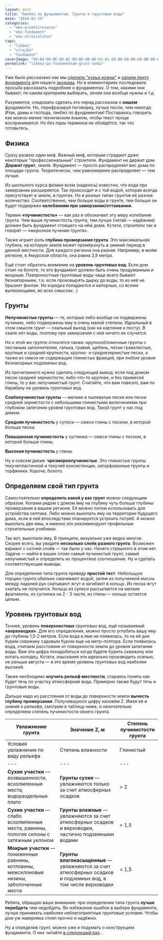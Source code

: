 ```yaml
---
layout: post
title: "Ликбез по фундаментам. Грунты и грунтовые воды"
date: "2014-01-29"
categories: 
  - "eko-proektirovanie"
  - "eko-fundament"
  - "eko-stroitelstvo"
tags: 
  - "likbez"
  - "strojka"
  - "fundament"
coverImage: "D0-B4-D0-BE-D0-BC-D0-BD-D0-B0-D1-81-D0-BA-D0-B0-D0-BB-D0-B5.jpg"
permalink: "likbez-po-fundamentam-grunt-voda/"
---
```


Уже было рассказано как мы [сделали "курьи ножки"](/fundament-dlya-ekodoma-1) и [залили ленту фундамента](/fundament-dlya-ekodoma-2) для нашего [экодома](/dom-za-100-tysyach-rubley). Но в комментариях последовала просьба рассказать подробнее о фундаментах. О том, какими они бывают, по каким критериям выбирать, зачем они вообще нужны и т.д.

Разумеется, следовало сделать это перед рассказом о **нашем** фундаменте. Но, перефразируя поговорку, лучше после, чем никогда. Итак, дамы и господа, ликбез по фундаментам! Постараюсь говорить как можно менее техническим языком, чтобы текст проще воспринимался. Но без пары терминов не обойдётся, так что готовьтесь.

## Физика

Сразу развею один миф. Важный миф, которым страдают даже некоторые "профессиональные" строители. Фундамент не держит дом. **Держит грунт**, земля. Фундамент — просто распределяет вес дома по площади грунта. Теоретически, чем равномернее распределяет — тем лучше.

Из школьного курса физики всем (надеюсь) известно, что вода при замерзании расширяется. Так происходит и с той водой, которая всегда присутствует в земле, в грунтах. Но в разных типах грунтов её разное количество. Соответственно, чем больше воды в грунте, тем больше он будет подвержен **колебаниям при замерзании/оттаивании**.

Термин **«пучинистость»** — как раз и обозначает эту меру колебания грунта. Чем выше пучинистость грунта, тем лучше (читай — надёжнее) должен быть фундамент стоящего на нём дома. Кстати, строители так и говорят — «морозное пучение грунта».

Также играет роль **глубина промерзания грунта**. Это максимальная глубина, на которую земля может промёрзнуть в зимний период в данной местности. Для каждого региона она разная. Например, в моём регионе, в Амурской области, она равна 2,8 метра.

Ещё стоит обратить внимание на **уровень грунтовых вод**. Если дом стоит на болоте, то его фундамент должен быть очень продуманным и мощным. Поверхностные грунтовые воды чаще всего бывают безнапорными, т.е. если проковырять дырку до воды, то из неё не брызнет фонтан. Но изредка попадаются и напорные, со всеми вытекающими, во всех смыслах. :)

## Грунты

**Непучинистые грунты** — те, которые либо вообще не подвержены пучению, либо подвержены ему в очень малой степени. Идеальный в этом смысле грунт — скальный выход (как на картинке к посту). В скале нет воды, поэтому при замерзании с ней ничего не случится.

Но к этой же группе относятся также: крупнообломочные грунты с песчаным заполнителем, галька, гравий, щебень, пески гравелистые, крупные и средней крупности, крупно- и среднезернистые пески, а также их смеси не содержащие глинистых фракций, при любом уровне безнапорных подземных вод.

Из прочитанного нужно сделать следующий вывод: если под домом песок средней зернистости, либо что-то крупнее, и без примесей глины, то у вас непучинистый грунт. Считайте, что вам повезло, вам по барабану на уровень грунтовых вод.

**Слабопучинистые грунты** — мелкие и пылеватые пески или пески средней зернистости с небольшими глинистыми включениями при глубоком залегании уровня грунтовых вод. Такой грунт у нас под домом.

**Средняя пучинистость** у супеси — смеси глины с песком, в которой больше песка.

**Повышенная пучинистость** у суглинка — смеси глины с песком, в которой больше глины.

**Высокая пучинистость** у глины.

Ну и совсем дикие: **чрезмернопучинистые**. Это глинистые грунты текучепластичной и текучей консистенции, заторфованные грунты и торфяники. Короче, болото.

## Определяем свой тип грунта

Самостоятельно **определить какой у вас грунт** можно следующим образом. Копаем рядом с домом яму на глубину чуть больше глубины промерзания в вашем регионе. Её можно потом использовать для устройства септика. Либо можно выкопать яму на территории будущего дома, если в ней впоследствии планируется устроить погреб. А можно выкопать две ямы, и именно это рекоммендуют профильные строительные учебники.

Так вот, выкопали яму. В принципе, визуально уже видно многое. Скорее всего, вы увидите **несколько слоёв разного грунта**. Возможен вариант с сотней слоёв — так было у нас. Ничего страшного в этом нет. Задача — найти в ваших слоях самый пучинистый грунт, самый непучинистый и определить их процентное соотношение. Ну и сделать соответствующие выводы.

Для определения типа грунта приведу **простой тест**. Небольшую порцию грунта обильно смачивают водой, затем из полученной массы между ладоней рук скатывают жгут и загибают в кольцо. Из песка жгут скатать не получится. Кольцо из супеси рассыпается на мелкие фрагменты, из суглинка на 2 - 3 части, из глины — кольцо остается целым.

## Уровень грунтовых вод

Точнее, уровень **поверхностных** грунтовых вод, ещё называемый **«верховодка»**. Для его определения, можно просто углубить вашу яму до глубины 1,5-2 метров. Если вода в яме не появилась, то на её дне бурим скважину садовым буром еще на метр-полтора. Если появилась вода, считаем расстояние от поверхности земли до уровня залегания воды. Вам эта цифра понадобиться когда будете бурить скважину или копать колодец. Кстати, изыскания эти идеально производить осенью, не раньше августа — в это время уровень грунтовых вод наиболее высокий.

Также необходимо **изучить рельеф местности**, стараясь понять как будет течь по участку атмосферная вода. Примерно также будут течь и грунтовые воды.

Дальше надо из расстояния от воды до поверхности земли **вычесть глубину промерзания**. Получившуюся цифру назовём Z. Имея её и знания о рельефе, смотрим в таблицу ниже, и окончательно определяем степень пучинистости своего грунта.

| Увлажнение грунта | Значение Z, _м_ | Степень пучинистости грунта |
| --- | --- | --- |
| Условия увлажнения по виду рельефа | Степень влажности | Глинистый | Песчаный |
| --- | --- | --- | --- |
| **Сухие участки** — возвышенности, всхолмленные места, водораздельные плато | **Грунты сухие** — увлажняются только за счет атмосферных осадков | \> 2 | \> 1 | **Слабо пучинистый** |
| **Сухие участки** — слабо всхолмленные места, равнины, пологие склоны с затяжным уклоном | **Грунты влажные** — увлажняются за счет атмосферных осадков и верховодки, частично подземными водами | \> 1,5 | \> 0,5 | **Средне пучинистый** |
| **Мокрые участки** — пониженные равнины, котловины, межсклоновые низины, заболоченные места | **Грунты влагонасыщенные** — увлажняются за счет атмосферных осадков и подземных вод, в том числе верховодки | < 1,5 | < 0,5 | **Сильно пучинистый** |

Ребята, обращаю ваше внимание: при определении типа грунта **лучше перебдеть** чем недобдеть. Во избежание ошибок в выборе фундамента, лучше принимать наиболее неблагоприятные грунтовые условия. Чтобы дом уж наверняка стоял прочно и надёжно.

Ну а определив грунт, можно уже и подумать о конструкциях фундамента. О них читайте [в следующий раз](/likbez-po-fundamentam-kritika)...
